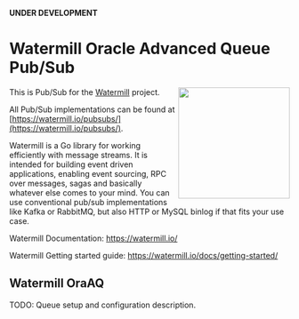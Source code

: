 **UNDER DEVELOPMENT**

# Watermill Oracle Advanced Queue Pub/Sub
<img align="right" width="200" src="https://threedots.tech/watermill-io/watermill-logo.png">

This is Pub/Sub for the [Watermill](https://watermill.io/) project.

All Pub/Sub implementations can be found at [https://watermill.io/pubsubs/](https://watermill.io/pubsubs/).

Watermill is a Go library for working efficiently with message streams. It is intended
for building event driven applications, enabling event sourcing, RPC over messages,
sagas and basically whatever else comes to your mind. You can use conventional pub/sub
implementations like Kafka or RabbitMQ, but also HTTP or MySQL binlog if that fits your use case.

Watermill Documentation: https://watermill.io/

Watermill Getting started guide: https://watermill.io/docs/getting-started/

## Watermill OraAQ

TODO: Queue setup and configuration description.
